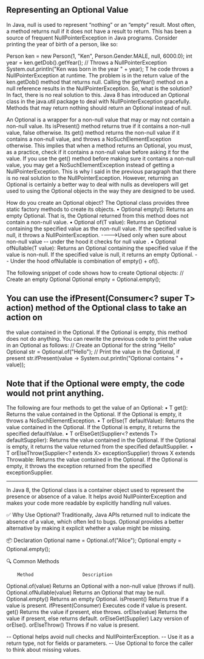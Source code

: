 ## Representing an Optional Value
In Java, null is used to represent “nothing” or an “empty” result. Most often, a method returns null if it does not have
a result to return. This has been a source of frequent NullPointerException in Java programs. Consider printing the
year of birth of a person, like so:

Person ken = new Person(1, "Ken", Person.Gender.MALE, null, 6000.0);
int year = ken.getDob().getYear(); // Throws a NullPointerException
System.out.println("Ken was born in the year " + year);
T
he code throws a NullPointerException at runtime. The problem is in the return value of the ken.getDob()
method that returns null. Calling the getYear() method on a null reference results in the NullPointerException.
So, what is the solution? In fact, there is no real solution to this. Java 8 has introduced an Optional<T> class in the
java.util package to deal with NullPointerException gracefully. Methods that may return nothing should return an
Optional instead of null.

An Optional is a wrapper for a non-null value that may or may not contain a non-null value. Its isPresent()
method returns true if it contains a non-null value, false otherwise. Its get() method returns the non-null value if
it contains a non-null value, and throws a NoSuchElementException otherwise. This implies that when a method
returns an Optional, you must, as a practice, check if it contains a non-null value before asking it for the value. If
you use the get() method before making sure it contains a non-null value, you may get a NoSuchElementException
instead of getting a NullPointerException. This is why I said in the previous paragraph that there is no real solution
to the NullPointerException. However, returning an Optional is certainly a better way to deal with nulls as
developers will get used to using the Optional objects in the way they are designed to be used.

How do you create an Optional<T> object? The Optional<T> class provides three static factory methods to create
its objects.
• <T> Optional<T> empty(): Returns an empty Optional. That is, the Optional<T> returned
from this method does not contain a non-null value.
• <T> Optional<T> of(T value): Returns an Optional containing the specified value as the
non-null value. If the specified value is null, it throws a NullPointerException.  ---->Used only when sure about non-null value
-- under the hood it checks for null value .
• <T> Optional<T> ofNullable(T value): Returns an Optional containing the specified value
if the value is non-null. If the specified value is null, it returns an empty Optional.
-- Under the hood ofNullable is combination of empty() + of().

The following snippet of code shows how to create Optional objects:
// Create an empty Optional
Optional<String> empty = Optional.empty();

## You can use the ifPresent(Consumer<? super T> action) method of the Optional class to take an action on
the value contained in the Optional. If the Optional is empty, this method does not do anything. You can rewrite the
previous code to print the value in an Optional as follows:
// Create an Optional for the string "Hello"
Optional<String> str = Optional.of("Hello");
// Print the value in the Optional, if present
str.ifPresent(value -> System.out.println("Optional contains " + value));

## Note that if the Optional were empty, the code would not print anything.
The following are four methods to get the value of an Optional:
• T get(): Returns the value contained in the Optional. If the Optional is empty, it throws a
NoSuchElementException.
• T orElse(T defaultValue): Returns the value contained in the Optional. If the Optional is
empty, it returns the specified defaultValue.
• T orElseGet(Supplier<? extends T> defaultSupplier): Returns the value contained
in the Optional. If the Optional is empty, it returns the value returned from the specified
defaultSupplier.
• <X extends Throwable> T orElseThrow(Supplier<? extends X> exceptionSupplier)
throws X extends Throwable: Returns the value contained in the Optional. If the Optional
is empty, it throws the exception returned from the specified exceptionSupplier.

-------------------------------------------------------------------------------------------------
In Java 8, the Optional class is a container object used to represent the presence or absence of a value. It helps 
avoid NullPointerException and makes your code more readable by explicitly handling null values.

✅ Why Use Optional?
Traditionally, Java APIs returned null to indicate the absence of a value, which often led to bugs. Optional provides
a better alternative by making it explicit whether a value might be missing.

📦 Declaration
Optional<String> name = Optional.of("Alice");
Optional<String> empty = Optional.empty();

🔍 Common Methods

        Method	                Description
Optional.of(value)	            Returns an Optional with a non-null value (throws if null).
Optional.ofNullable(value)	    Returns an Optional that may be null.
Optional.empty()	            Returns an empty Optional.
isPresent()	                    Returns true if a value is present.
ifPresent(Consumer)	            Executes code if value is present.
get()	                        Returns the value if present, else throws.
orElse(value)	                Returns the value if present, else returns default.
orElseGet(Supplier)	            Lazy version of orElse().
orElseThrow()	                Throws if no value is present.

-- Optional helps avoid null checks and NullPointerException.
-- Use it as a return type, not for fields or parameters.
-- Use Optional to force the caller to think about missing values.